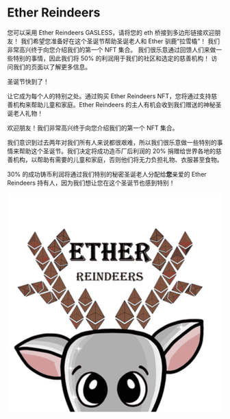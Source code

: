 # Ether Reindeers

您可以采用 Ether Reindeers GASLESS，请将您的 eth 桥接到多边形链接欢迎朋友！ 我们希望您准备好在这个圣诞节帮助圣诞老人和 Ether 驯鹿“拉雪橇”！ 我们非常高兴终于向您介绍我们的第一个 NFT 集合。 我们很乐意通过回馈人们来做一些特别的事情，因此我们将 50% 的利润用于我们的社区和选定的慈善机构！ 访问我们的页面以了解更多信息。

圣诞节快到了！

让它成为每个人的特别之处。通过购买 Ether Reindeers NFT，您将通过支持慈善机构来帮助儿童和家庭。Ether Reindeers 的主人有机会收到我们赠送的神秘圣诞老人礼物！

欢迎朋友！我们非常高兴终于向您介绍我们的第一个 NFT 集合。

我们意识到过去两年对我们所有人来说都很艰难，所以我们很乐意做一些特别的事情来帮助这个圣诞节。我们决定将成功造币厂后利润的 20% 捐赠给世界各地的慈善机构，以帮助有需要的儿童和家庭，否则他们将无力负担礼物、衣服甚至食物。

30% 的成功铸币利润将通过我们特别的秘密圣诞老人分配给**您**亲爱的 Ether Reindeers 持有人，因为我们想让您在这个圣诞节也感到特别！

![NFT](微信截图_20220903171136.png)


